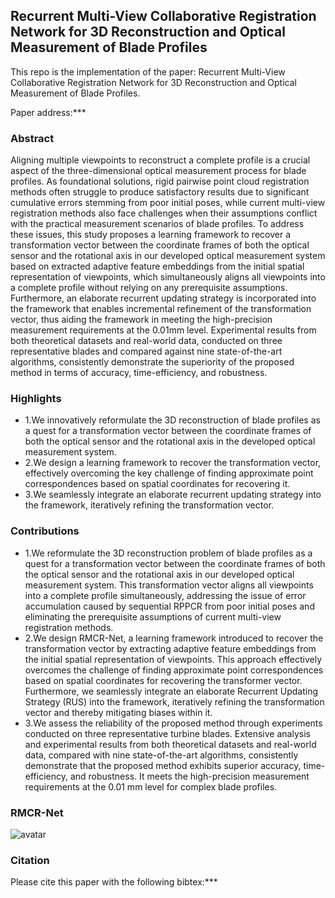 ## **Recurrent Multi-View Collaborative Registration Network for 3D Reconstruction and Optical Measurement of Blade Profiles**
This repo is the implementation of the paper: Recurrent Multi-View Collaborative Registration Network for 3D Reconstruction and Optical Measurement of Blade Profiles. 

Paper address:***

### Abstract
Aligning multiple viewpoints to reconstruct a complete profile is a crucial aspect of the three-dimensional optical measurement process for blade profiles. As foundational solutions, rigid pairwise point cloud registration methods often struggle to produce satisfactory results due to significant cumulative errors stemming from poor initial poses, while current multi-view registration methods also face challenges when their assumptions conflict with the practical measurement scenarios of blade profiles. To address these issues, this study proposes a learning framework to recover a transformation vector between the coordinate frames of both the optical sensor and the rotational axis in our developed optical measurement system based on extracted adaptive feature embeddings from the initial spatial representation of viewpoints, which simultaneously aligns all viewpoints into a complete profile without relying on any prerequisite assumptions. Furthermore, an elaborate recurrent updating strategy is incorporated into the framework that enables incremental refinement of the transformation vector, thus aiding the framework in meeting the high-precision measurement requirements at the 0.01mm level. Experimental results from both theoretical datasets and real-world data, conducted on three representative blades and compared against nine state-of-the-art algorithms, consistently demonstrate the superiority of the proposed method in terms of accuracy, time-efficiency, and robustness.

### Highlights
+ 1.We innovatively reformulate the 3D reconstruction of blade profiles as a quest for a transformation vector between the coordinate frames of both the optical sensor and the rotational axis in the developed optical measurement system.
+ 2.We design a learning framework to recover the transformation vector, effectively overcoming the key challenge of finding approximate point correspondences based on spatial coordinates for recovering it.
+ 3.We seamlessly integrate an elaborate recurrent updating strategy into the framework, iteratively refining the transformation vector.

### Contributions
+ 1.We reformulate the 3D reconstruction problem of blade profiles as a quest for a transformation vector between the coordinate frames of both the optical sensor and the rotational axis in our developed optical measurement system. This transformation vector aligns all viewpoints into a complete profile simultaneously, addressing the issue of error accumulation caused by sequential RPPCR from poor initial poses and eliminating the prerequisite assumptions of current multi-view registration methods. 
+ 2.We design RMCR-Net, a learning framework introduced to recover the transformation vector by extracting adaptive feature embeddings from the initial spatial representation of viewpoints. This approach effectively overcomes the challenge of finding approximate point correspondences based on spatial coordinates for recovering the transformer vector. Furthermore, we seamlessly integrate an elaborate Recurrent Updating Strategy (RUS) into the framework, iteratively refining the transformation vector and thereby mitigating biases within it.
+ 3.We assess the reliability of the proposed method through experiments conducted on three representative turbine blades. Extensive analysis and experimental results from both theoretical datasets and real-world data, compared with nine state-of-the-art algorithms, consistently demonstrate that the proposed method exhibits superior accuracy, time-efficiency, and robustness. It meets the high-precision measurement requirements at the 0.01 mm level for complex blade profiles.

### RMCR-Net
![avatar](./images/网络全框架.png)

### Citation
Please cite this paper with the following bibtex:***
